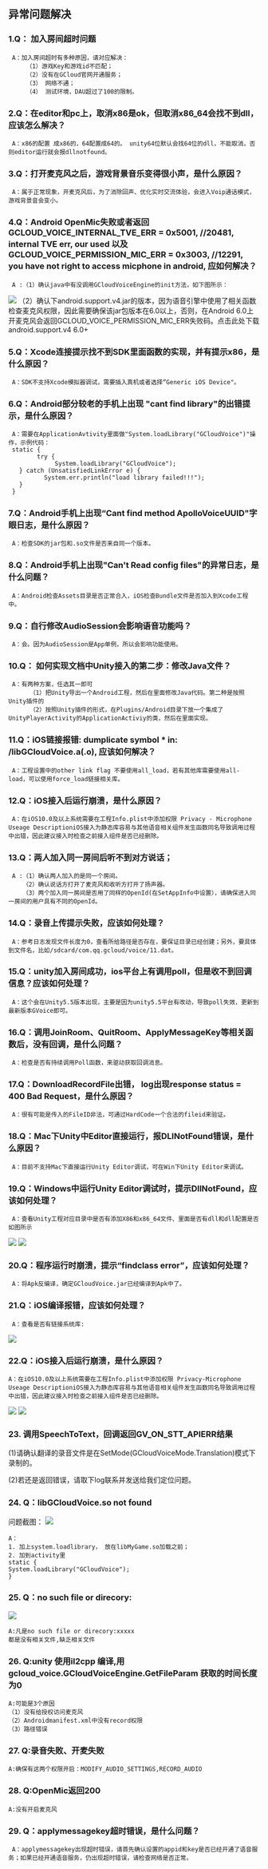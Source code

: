 ## 异常问题解决
### 1.Q： 加入房间超时问题
     A：加入房间超时有多种原因，请对应解决：
         （1）游戏Key和游戏id不匹配；
         （2）没有在GCloud官网开通服务；
         （3） 网络不通；
         （4） 测试环境，DAU超过了100的限制。

### 2.Q：在editor和pc上，取消x86是ok，但取消x86_64会找不到dll，应该怎么解决？
     A：x86的配置 成x86的，64配置成64的。 unity64位默认会找64位的dll，不能取消，否则editor运行就会报dllnotfound。
### 3.Q：打开麦克风之后，游戏背景音乐变得很小声，是什么原因？
     A：属于正常现象，开麦克风后，为了消除回声、优化实时交流体验，会进入Voip通话模式，游戏背景音会变小。

### 4.Q：Android OpenMic失败或者返回GCLOUD_VOICE_INTERNAL_TVE_ERR = 0x5001, //20481, internal TVE err, our used 以及GCLOUD_VOICE_PERMISSION_MIC_ERR = 0x3003, //12291, you have not right to access micphone in android, 应如何解决？
     A :（1）确认java中有没调用GCloudVoiceEngine的init方法，如下图所示：
![](https://i.imgur.com/3M0WXAc.png)
         （2）确认下android.support.v4.jar的版本，因为语音引擎中使用了相关函数检查麦克风权限，因此需要确保该jar包版本在6.0以上，否则，在Android 6.0上开麦克风会返回GCLOUD_VOICE_PERMISSION_MIC_ERR失败码。点击此处下载android.support.v4 6.0+

### 5.Q：Xcode连接提示找不到SDK里面函数的实现，并有提示x86，是什么原因？
     A：SDK不支持Xcode模拟器调试，需要插入真机或者选择“Generic iOS Device"。

### 6.Q：Android部分较老的手机上出现 "cant find library"的出错提示，是什么原因？
     A：需要在ApplicationAvtivity里面做"System.loadLibrary("GCloudVoice")"操作，示例代码：
     static {
            try {
                 System.loadLibrary("GCloudVoice");
       } catch (UnsatisfiedLinkError e) {
              System.err.println("load library failed!!!");
       }
     }

### 7.Q：Android手机上出现“Cant find method ApolloVoiceUUID"字眼日志，是什么原因？
     A：检查SDK的jar包和.so文件是否来自同一个版本。

### 8.Q：Android手机上出现"Can't Read config files"的异常日志，是什么问题？
     A：Android检查Assets目录是否正常合入，iOS检查Bundle文件是否加入到Xcode工程中。

### 9.Q：自行修改AudioSession会影响语音功能吗？
     A：会。因为AudioSession是App单例，所以会影响功能使用。

### 10.Q： 如何实现文档中Unity接入的第二步：修改Java文件？
     A：有两种方案，任选其一即可
          （1）把Unity导出一个Android工程，然后在里面修改Java代码。第二种是按照Unity插件的
          （2）按照Unity插件的形式，在Plugins/Android目录下放一个集成了UnityPlayerActivity的ApplicationActiviy的类，然后在里面实现。

### 11.Q：iOS链接报错: dumplicate symbol * in: /libGCloudVoice.a(.o), 应该如何解决？
     A：工程设置中的other link flag 不要使用all_load，若有其他库需要使用all-load，可以使用force_load链接相关库。
### 12.Q：iOS接入后运行崩溃，是什么原因？
     A：在iOS10.0及以上系统需要在工程Info.plist中添加权限 Privacy - Microphone Useage DescriptioniOS接入为静态库容易与其他语音相关组件发生函数同名导致调用过程中出错，因此建议接入时检查之前接入组件是否已经删除。 
### 13.Q：两人加入同一房间后听不到对方说话；
     A :（1）确认两人加入的是同一个房间。
        （2）确认说话方打开了麦克风和收听方打开了扬声器。
        （3）两个加入同一房间是否用了同样的OpenId(在SetAppInfo中设置），请确保进入同一房间的用户具有不同的OpenId。

### 14.Q：录音上传提示失败，应该如何处理？
     A：参考日志发现文件长度为0，查看所给路径是否存在，要保证目录已经创建；另外，要具体到文件名，比如/sdcard/com.qq.gcloud/voice/11.dat。

### 15.Q：unity加入房间成功，ios平台上有调用poll，但是收不到回调信息？应该如何处理？
     A：这个会在Unity5.5版本出现，主要是因为unity5.5平台有改动，导致poll失效，更新到最新版本GVoice即可。
### 16.Q：调用JoinRoom、QuitRoom、ApplyMessageKey等相关函数后，没有回调，是什么问题？
     A：检查是否有持续调用Poll函数，来驱动获取回调消息。
### 17.Q：DownloadRecordFile出错， log出现response status = 400 Bad Request，是什么原因？
     A：很有可能是传入的FileID非法，可通过HardCode一个合法的fileid来验证。
### 18.Q：Mac下Unity中Editor直接运行，报DLlNotFound错误，是什么原因？
     A：目前不支持Mac下直接运行Unity Editor调试，可在Win下Unity Editor来调试。
### 19.Q：Windows中运行Unity Editor调试时，提示DllNotFound，应该如何处理？
     A：查看Unity工程对应目录中是否有添加X86和x86_64文件、里面是否有dll和dll配置是否如图所示
![](https://i.imgur.com/GbUStYk.png)
![](https://i.imgur.com/MVDLwDr.png)

### 20.Q：程序运行时崩溃，提示“findclass error”，应该如何处理？
     A：将Apk反编译，确定GCloudVoice.jar已经编译到Apk中了。

### 21.Q：iOS编译报错，应该如何处理？
     A：查看是否有链接系统库:
![](https://i.imgur.com/PXsoMDM.png)

### 22.Q：iOS接入后运行崩溃，是什么原因？
    A：在iOS10.0及以上系统需要在工程Info.plist中添加权限 Privacy-Microphone Useage DescriptioniOS接入为静态库容易与其他语音相关组件发生函数同名导致调用过程中出错，因此建议接入时检查之前接入组件是否已经删除。
![](https://i.imgur.com/L02E5zl.png)
![](https://i.imgur.com/nfu1HrF.png)

### 23. 调用SpeechToText，回调返回GV_ON_STT_APIERR结果
(1)请确认翻译的录音文件是在SetMode(GCloudVoiceMode.Translation)模式下录制的。

(2)若还是返回错误，请取下log联系并发送给我们定位问题。

### 24. Q：libGCloudVoice.so not found
问题截图： 
![](https://i.imgur.com/Z8okS2d.png)

    A：
    1. 加上system.loadlibrary， 放在libMyGame.so加载之前；
    2. 加到activity里
    static {
    System.loadLibrary("GCloudVoice");
    }

### 25. Q：no such file or direcory:
![](https://i.imgur.com/TCEXGXw.png)

    A:凡是no such file or direcory:xxxxx
    都是没有相关文件,缺乏相关文件


### 26. Q:unity 使用il2cpp 编译,用gcloud_voice.GCloudVoiceEngine.GetFileParam 获取的时间长度为0 

    A:可能是3个原因
    （1）没有给授权访问麦克风
    （2）Androidmanifest.xml中没有record权限
    （3）路径错误
### 27. Q:录音失败、开麦失败
    A:确保有这两个权限开启：MODIFY_AUDIO_SETTINGS,RECORD_AUDIO
### 28. Q:OpenMic返回200
    A:没有开启麦克风
### 29. Q：applymessagekey超时错误，是什么问题？
     A：applymessagekey出现超时错误，请首先确认设置的appid和key是否已经开通了语音服务；如果已经开通语音服务，仍出现超时错误，请检查网络是否正常。